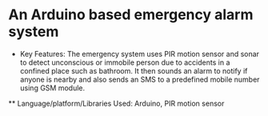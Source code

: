 # An Arduino based emergency alarm system 

* Key Features: The emergency system uses PIR motion sensor and sonar to detect unconscious or immobile person due to accidents in a confined place such as bathroom. It then sounds an alarm to notify if anyone is nearby and also sends an SMS to a predefined mobile number using GSM module.

** Language/platform/Libraries Used: Arduino, PIR motion sensor
